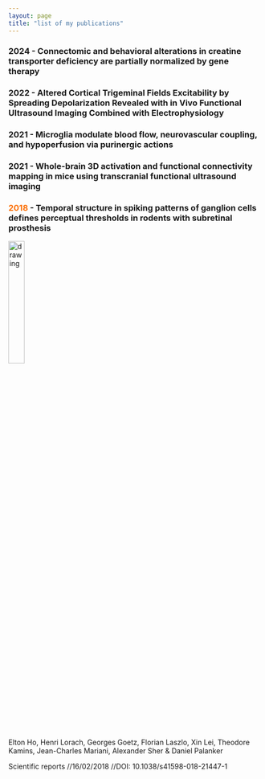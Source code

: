 ```yaml
---
layout: page
title: "list of my publications"
---
```


### 2024 - Connectomic and behavioral alterations in creatine transporter deficiency are partially normalized by gene therapy

### 2022 - Altered Cortical Trigeminal Fields Excitability by Spreading Depolarization Revealed with in Vivo Functional Ultrasound Imaging Combined with Electrophysiology

### 2021 - Microglia modulate blood flow, neurovascular coupling, and hypoperfusion via purinergic actions

### 2021 - Whole-brain 3D activation and functional connectivity mapping in mice using transcranial functional ultrasound imaging

### <span style="color:#FC6F03">2018</span> - Temporal structure in spiking patterns of ganglion cells defines perceptual thresholds in rodents with subretinal prosthesis


<a href="https://JCMariani.github.io/_posts/publications/00_Temporal-prosthesis_Ho_2018/00_Temporal-prosthesis_Ho_2018.md">
<img src="https://JCMariani.github.io/assets/img/2018_Ho_Temporal-structure.png" alt="drawing" width="25%" class="center"/>
</a>

Elton Ho, Henri Lorach, Georges Goetz, Florian Laszlo, Xin Lei, Theodore Kamins, Jean-Charles Mariani, Alexander Sher & Daniel Palanker 

Scientific reports //16/02/2018 //DOI: 10.1038/s41598-018-21447-1 


